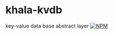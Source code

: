 # khala-kvdb
key-value data base abstract layer
[![NPM](https://nodei.co/npm/khala-kvdb.png)](https://nodei.co/npm/khala-kvdb/)
